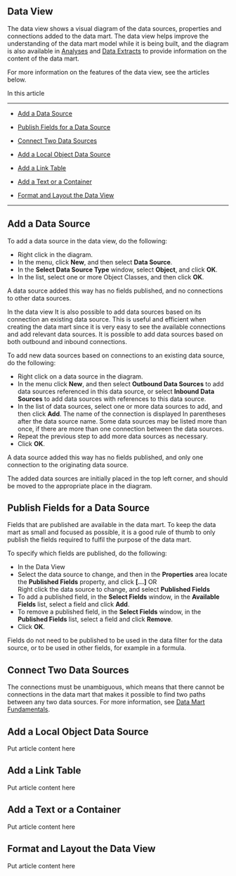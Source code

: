 ## Data View

The data view shows a visual diagram of the data sources, properties and connections added to the data mart. The data view helps improve the understanding of the data mart model while it is being built, and the diagram is also available in [Analyses](../../../users/reporting-on-data/analysis.md) and [Data Extracts](../../../users/reporting-on-data/data-extract.md) to provide information on the content of the data mart.

For more information on the features of the data view, see the articles below.

In this article

* * *

*   [Add a Data Source](#add-a-data-source)

*   [Publish Fields for a Data Source](#publish-fields-for-a-data-source)

*   [Connect Two Data Sources](#connect-two-data-sources)

*   [Add a Local Object Data Source](#add-a-local-object-data-source)

*   [Add a Link Table](#add-a-link-table)

*   [Add a Text or a Container](#add-a-text-or-a-container)

*   [Format and Layout the Data View](#format-and-layout-the-data-view)

* * *

## Add a Data Source

To add a data source in the data view, do the following:

*   Right click in the diagram.
*   In the menu, click **New**, and then select **Data Source**.
*   In the **Select Data Source Type** window, select **Object**<span style="FONT-WEIGHT: normal">, and click **OK**<span style="FONT-WEIGHT: normal">.
*   <span style="FONT-WEIGHT: normal">In the list, select one or more Object Classes, and then click **OK**<span style="FONT-WEIGHT: normal">.

A data source added this way has no fields published, and no connections to other data sources.

In the data view It is also possible to add data sources based on its connection an existing data source. This is useful and efficient when creating the data mart since it is very easy to see the available connections and add relevant data sources. It is possible to add data sources based on both outbound and inbound connections.

To add new data sources based on connections to an existing data source, do the following:

*   Right click on a data source in the diagram.
*   In the menu click **New**, and then select **Outbound Data Sources** to add data sources referenced in this data source, or select **Inbound Data Sources** to add data sources with references to this data source.
*   In the list of data sources, select one or more data sources to add, and then click **Add**. The name of the connection is displayed In parentheses after the data source name. Some data sources may be listed more than once, if there are more than one connection between the data sources.
*   Repeat the previous step to add more data sources as necessary.
*   Click **OK**.

A data source added this way has no fields published, and only one connection to the originating data source.

The added data sources are initially placed in the top left corner, and should be moved to the appropriate place in the diagram.



## Publish Fields for a Data Source

Fields that are published are available in the data mart. To keep the data mart as small and focused as possible, it is a good rule of thumb to only publish the fields required to fulfil the purpose of the data mart.

To specify which fields are published, do the following:

*   In the Data View
*   Select the data source to change, and then in the **Properties** area locate the **Published Fields** property, and click **[...]** <span style="FONT-WEIGHT: normal">OR  
    Right click the data source to change, and select **Published Fields**
*   To add a published field, in the **Select Fields** window, in the **Available Fields** list, select a field and click **Add**.
*   To remove a published field, in the **Select Fields** window, in the **Published Fields** list, select a field and click **Remove**.
*   Click **OK**.

Fields do not need to be published to be used in the data filter for the data source, or to be used in other fields, for example in a formula.



## Connect Two Data Sources

The connections must be unambiguous, which means that there cannot be connections in the data mart that makes it possible to find two paths between any two data sources. For more information, see [Data Mart Fundamentals](data-mart-fundamentals.md).

## Add a Local Object Data Source

Put article content here



## Add a Link Table

Put article content here



## Add a Text or a Container

Put article content here



## Format and Layout the Data View

Put article content here

